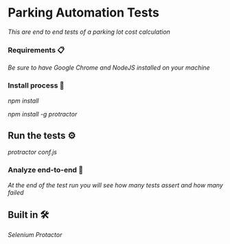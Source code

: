 

# Parking Automation Tests

_This are end to end tests of a parking lot cost calculation_

### Requirements 📋

_Be sure to have Google Chrome and NodeJS installed on your machine_

### Install process 🔧

_npm install_

_npm install -g protractor_


## Run the tests ⚙️

_protractor conf.js_

### Analyze end-to-end 🔩

_At the end of the test run you will see how many tests assert and how many failed_


## Built in 🛠️

_Selenium_
_Protactor_
